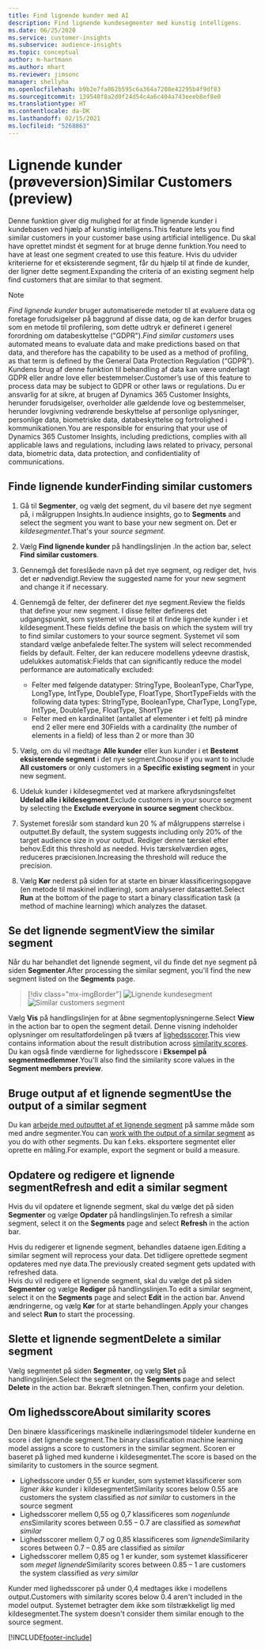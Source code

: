 ```yaml
---
title: Find lignende kunder med AI
description: Find lignende kundesegmenter med kunstig intelligens.
ms.date: 06/25/2020
ms.service: customer-insights
ms.subservice: audience-insights
ms.topic: conceptual
author: m-hartmann
ms.author: mhart
ms.reviewer: jimsonc
manager: shellyha
ms.openlocfilehash: b9b2e7fa862b595c6a364a7208e42295b4f9df83
ms.sourcegitcommit: 139548f8a2d0f24d54c4a6c404a743eeeb8ef8e0
ms.translationtype: HT
ms.contentlocale: da-DK
ms.lasthandoff: 02/15/2021
ms.locfileid: "5268863"
---
```

# <a name="similar-customers-preview"></a><span data-ttu-id="0b48f-103">Lignende kunder (prøveversion)</span><span class="sxs-lookup"><span data-stu-id="0b48f-103">Similar Customers (preview)</span></span>

<span data-ttu-id="0b48f-104">Denne funktion giver dig mulighed for at finde lignende kunder i kundebasen ved hjælp af kunstig intelligens.</span><span class="sxs-lookup"><span data-stu-id="0b48f-104">This feature lets you find similar customers in your customer base using artificial intelligence.</span></span> <span data-ttu-id="0b48f-105">Du skal have oprettet mindst ét segment for at bruge denne funktion.</span><span class="sxs-lookup"><span data-stu-id="0b48f-105">You need to have at least one segment created to use this feature.</span></span> <span data-ttu-id="0b48f-106">Hvis du udvider kriterierne for et eksisterende segment, får du hjælp til at finde de kunder, der ligner dette segment.</span><span class="sxs-lookup"><span data-stu-id="0b48f-106">Expanding the criteria of an existing segment help find customers that are similar to that segment.</span></span>

> [!NOTE]
> <span data-ttu-id="0b48f-107">*Find lignende kunder* bruger automatiserede metoder til at evaluere data og foretage forudsigelser på baggrund af disse data, og de kan derfor bruges som en metode til profilering, som dette udtryk er defineret i generel forordning om databeskyttelse ("GDPR").</span><span class="sxs-lookup"><span data-stu-id="0b48f-107">*Find similar customers* uses automated means to evaluate data and make predictions based on that data, and therefore has the capability to be used as a method of profiling, as that term is defined by the General Data Protection Regulation (“GDPR”).</span></span> <span data-ttu-id="0b48f-108">Kundens brug af denne funktion til behandling af data kan være underlagt GDPR eller andre love eller bestemmelser.</span><span class="sxs-lookup"><span data-stu-id="0b48f-108">Customer’s use of this feature to process data may be subject to GDPR or other laws or regulations.</span></span> <span data-ttu-id="0b48f-109">Du er ansvarlig for at sikre, at brugen af Dynamics 365 Customer Insights, herunder forudsigelser, overholder alle gældende love og bestemmelser, herunder lovgivning vedrørende beskyttelse af personlige oplysninger, personlige data, biometriske data, databeskyttelse og fortrolighed i kommunikationen.</span><span class="sxs-lookup"><span data-stu-id="0b48f-109">You are responsible for ensuring that your use of Dynamics 365 Customer Insights, including predictions, complies with all applicable laws and regulations, including laws related to privacy, personal data, biometric data, data protection, and confidentiality of communications.</span></span>

## <a name="finding-similar-customers"></a><span data-ttu-id="0b48f-110">Finde lignende kunder</span><span class="sxs-lookup"><span data-stu-id="0b48f-110">Finding similar customers</span></span>

1. <span data-ttu-id="0b48f-111">Gå til **Segmenter**, og vælg det segment, du vil basere det nye segment på, i målgruppen Insights.</span><span class="sxs-lookup"><span data-stu-id="0b48f-111">In audience insights, go to **Segments** and select the segment you want to base your new segment on.</span></span> <span data-ttu-id="0b48f-112">Det er *kildesegmentet*.</span><span class="sxs-lookup"><span data-stu-id="0b48f-112">That's your *source segment*.</span></span>

1. <span data-ttu-id="0b48f-113">Vælg **Find lignende kunder** på handlingslinjen .</span><span class="sxs-lookup"><span data-stu-id="0b48f-113">In the action bar, select **Find similar customers**.</span></span>

1. <span data-ttu-id="0b48f-114">Gennemgå det foreslåede navn på det nye segment, og rediger det, hvis det er nødvendigt.</span><span class="sxs-lookup"><span data-stu-id="0b48f-114">Review the suggested name for your new segment and change it if necessary.</span></span>

1. <span data-ttu-id="0b48f-115">Gennemgå de felter, der definerer det nye segment.</span><span class="sxs-lookup"><span data-stu-id="0b48f-115">Review the fields that define your new segment.</span></span> <span data-ttu-id="0b48f-116">I disse felter defineres det udgangspunkt, som systemet vil bruge til at finde lignende kunder i et kildesegment.</span><span class="sxs-lookup"><span data-stu-id="0b48f-116">These fields define the basis on which the system will try to find similar customers to your source segment.</span></span> <span data-ttu-id="0b48f-117">Systemet vil som standard vælge anbefalede felter.</span><span class="sxs-lookup"><span data-stu-id="0b48f-117">The system will select recommended fields by default.</span></span>
  <span data-ttu-id="0b48f-118">Felter, der kan reducere modellens ydeevne drastisk, udelukkes automatisk:</span><span class="sxs-lookup"><span data-stu-id="0b48f-118">Fields that can significantly reduce the model performance are automatically excluded:</span></span>
  
   - <span data-ttu-id="0b48f-119">Felter med følgende datatyper: StringType, BooleanType, CharType, LongType, IntType, DoubleType, FloatType, ShortType</span><span class="sxs-lookup"><span data-stu-id="0b48f-119">Fields with the following data types: StringType, BooleanType, CharType, LongType, IntType, DoubleType, FloatType, ShortType</span></span>
   - <span data-ttu-id="0b48f-120">Felter med en kardinalitet (antallet af elementer i et felt) på mindre end 2 eller mere end 30</span><span class="sxs-lookup"><span data-stu-id="0b48f-120">Fields with a cardinality (the number of elements in a field) of less than 2 or more than 30</span></span>

1. <span data-ttu-id="0b48f-121">Vælg, om du vil medtage **Alle kunder** eller kun kunder i et **Bestemt eksisterende segment** i det nye segment.</span><span class="sxs-lookup"><span data-stu-id="0b48f-121">Choose if you want to include **All customers** or only customers in a **Specific existing segment** in your new segment.</span></span>

1. <span data-ttu-id="0b48f-122">Udeluk kunder i kildesegmentet ved at markere afkrydsningsfeltet **Udelad alle i kildesegment**.</span><span class="sxs-lookup"><span data-stu-id="0b48f-122">Exclude customers in your source segment by selecting the **Exclude everyone in source segment** checkbox.</span></span>

1. <span data-ttu-id="0b48f-123">Systemet foreslår som standard kun 20 % af målgruppens størrelse i outputtet.</span><span class="sxs-lookup"><span data-stu-id="0b48f-123">By default, the system suggests including only 20% of the target audience size in your output.</span></span> <span data-ttu-id="0b48f-124">Rediger denne tærskel efter behov.</span><span class="sxs-lookup"><span data-stu-id="0b48f-124">Edit this threshold as needed.</span></span> <span data-ttu-id="0b48f-125">Hvis tærskelværdien øges, reduceres præcisionen.</span><span class="sxs-lookup"><span data-stu-id="0b48f-125">Increasing the threshold will reduce the precision.</span></span>

1. <span data-ttu-id="0b48f-126">Vælg **Kør** nederst på siden for at starte en binær klassificeringsopgave (en metode til maskinel indlæring), som analyserer datasættet.</span><span class="sxs-lookup"><span data-stu-id="0b48f-126">Select **Run** at the bottom of the page to start a binary classification task (a method of machine learning) which analyzes the dataset.</span></span>

## <a name="view-the-similar-segment"></a><span data-ttu-id="0b48f-127">Se det lignende segment</span><span class="sxs-lookup"><span data-stu-id="0b48f-127">View the similar segment</span></span>

<span data-ttu-id="0b48f-128">Når du har behandlet det lignende segment, vil du finde det nye segment på siden **Segmenter**.</span><span class="sxs-lookup"><span data-stu-id="0b48f-128">After processing the similar segment, you'll find the new segment listed on the **Segments** page.</span></span>

> [!div class="mx-imgBorder"]
> <span data-ttu-id="0b48f-129">![Lignende kundesegment](media/expanded-segment.png "Lignende kundesegment")</span><span class="sxs-lookup"><span data-stu-id="0b48f-129">![Similar customers segment](media/expanded-segment.png "Similar customers segment")</span></span>

<span data-ttu-id="0b48f-130">Vælg **Vis** på handlingslinjen for at åbne segmentoplysningerne.</span><span class="sxs-lookup"><span data-stu-id="0b48f-130">Select **View** in the action bar to open the segment detail.</span></span> <span data-ttu-id="0b48f-131">Denne visning indeholder oplysninger om resultatfordelingen på tværs af [lighedsscorer](#about-similarity-scores).</span><span class="sxs-lookup"><span data-stu-id="0b48f-131">This view contains information about the result distribution across [similarity scores](#about-similarity-scores).</span></span> <span data-ttu-id="0b48f-132">Du kan også finde værdierne for lighedsscore i **Eksempel på segmentmedlemmer**.</span><span class="sxs-lookup"><span data-stu-id="0b48f-132">You'll also find the similarity score values in the **Segment members preview**.</span></span>

## <a name="use-the-output-of-a-similar-segment"></a><span data-ttu-id="0b48f-133">Bruge output af et lignende segment</span><span class="sxs-lookup"><span data-stu-id="0b48f-133">Use the output of a similar segment</span></span>

<span data-ttu-id="0b48f-134">Du kan [arbejde med outputtet af et lignende segment](segments.md) på samme måde som med andre segmenter.</span><span class="sxs-lookup"><span data-stu-id="0b48f-134">You can [work with the output of a similar segment](segments.md) as you do with other segments.</span></span> <span data-ttu-id="0b48f-135">Du kan f.eks. eksportere segmentet eller oprette en måling.</span><span class="sxs-lookup"><span data-stu-id="0b48f-135">For example, export the segment or build a measure.</span></span>

## <a name="refresh-and-edit-a-similar-segment"></a><span data-ttu-id="0b48f-136">Opdatere og redigere et lignende segment</span><span class="sxs-lookup"><span data-stu-id="0b48f-136">Refresh and edit a similar segment</span></span>

<span data-ttu-id="0b48f-137">Hvis du vil opdatere et lignende segment, skal du vælge det på siden **Segmenter** og vælge **Opdater** på handlingslinjen.</span><span class="sxs-lookup"><span data-stu-id="0b48f-137">To refresh a similar segment, select it on the **Segments** page and select **Refresh** in the action bar.</span></span>

<span data-ttu-id="0b48f-138">Hvis du redigerer et lignende segment, behandles dataene igen.</span><span class="sxs-lookup"><span data-stu-id="0b48f-138">Editing a similar segment will reprocess your data.</span></span> <span data-ttu-id="0b48f-139">Det tidligere oprettede segment opdateres med nye data.</span><span class="sxs-lookup"><span data-stu-id="0b48f-139">The previously created segment gets updated with refreshed data.</span></span>    
<span data-ttu-id="0b48f-140">Hvis du vil redigere et lignende segment, skal du vælge det på siden **Segmenter** og vælge **Rediger** på handlingslinjen.</span><span class="sxs-lookup"><span data-stu-id="0b48f-140">To edit a similar segment, select it on the **Segments** page and select **Edit** in the action bar.</span></span> <span data-ttu-id="0b48f-141">Anvend ændringerne, og vælg **Kør** for at starte behandlingen.</span><span class="sxs-lookup"><span data-stu-id="0b48f-141">Apply your changes and select **Run** to start the processing.</span></span>

## <a name="delete-a-similar-segment"></a><span data-ttu-id="0b48f-142">Slette et lignende segment</span><span class="sxs-lookup"><span data-stu-id="0b48f-142">Delete a similar segment</span></span>

<span data-ttu-id="0b48f-143">Vælg segmentet på siden **Segmenter**, og vælg **Slet** på handlingslinjen.</span><span class="sxs-lookup"><span data-stu-id="0b48f-143">Select the segment on the **Segments** page and select **Delete** in the action bar.</span></span> <span data-ttu-id="0b48f-144">Bekræft sletningen.</span><span class="sxs-lookup"><span data-stu-id="0b48f-144">Then, confirm your deletion.</span></span>

## <a name="about-similarity-scores"></a><span data-ttu-id="0b48f-145">Om lighedsscore</span><span class="sxs-lookup"><span data-stu-id="0b48f-145">About similarity scores</span></span>

<span data-ttu-id="0b48f-146">Den binære klassificerings maskinelle indlæringsmodel tildeler kunderne en score i det lignende segment.</span><span class="sxs-lookup"><span data-stu-id="0b48f-146">The binary classification machine learning model assigns a score to customers in the similar segment.</span></span> <span data-ttu-id="0b48f-147">Scoren er baseret på lighed med kunderne i kildesegmentet.</span><span class="sxs-lookup"><span data-stu-id="0b48f-147">The score is based on the similarity to customers in the source segment.</span></span>

- <span data-ttu-id="0b48f-148">Lighedsscore under 0,55 er kunder, som systemet klassificerer som *ligner ikke* kunder i kildesegmentet</span><span class="sxs-lookup"><span data-stu-id="0b48f-148">Similarity scores below 0.55 are customers the system classified as *not similar* to customers in the source segment</span></span>
- <span data-ttu-id="0b48f-149">Lighedsscorer mellem 0,55 og 0,7 klassificeres som *nogenlunde ens*</span><span class="sxs-lookup"><span data-stu-id="0b48f-149">Similarity scores between 0.55 – 0.7 are classified as *somewhat similar*</span></span>
- <span data-ttu-id="0b48f-150">Lighedsscorer mellem 0,7 og 0,85 klassificeres som *lignende*</span><span class="sxs-lookup"><span data-stu-id="0b48f-150">Similarity scores between 0.7 – 0.85 are classified as *similar*</span></span>
- <span data-ttu-id="0b48f-151">Lighedsscorer mellem 0,85 og 1 er kunder, som systemet klassificerer som *meget lignende*</span><span class="sxs-lookup"><span data-stu-id="0b48f-151">Similarity scores between 0.85 – 1 are customers the system classified as *very similar*</span></span>

<span data-ttu-id="0b48f-152">Kunder med lighedsscorer på under 0,4 medtages ikke i modellens output.</span><span class="sxs-lookup"><span data-stu-id="0b48f-152">Customers with similarity scores below 0.4 aren't included in the model output.</span></span> <span data-ttu-id="0b48f-153">Systemet betragter dem ikke som tilstrækkeligt lig med kildesegmentet.</span><span class="sxs-lookup"><span data-stu-id="0b48f-153">The system doesn't consider them similar enough to the source segment.</span></span>


[!INCLUDE[footer-include](../includes/footer-banner.md)]